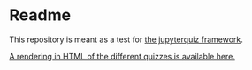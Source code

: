 # Readme
This repository is meant as a test for [the jupyterquiz framework](https://github.com/jmshea/jupyterquiz). 

[A rendering in HTML of the different quizzes is available here.](https://github.com/abalvet/quiz-generator/blob/main/jupyterquiz/jupyterquiz_test.html)
